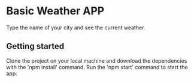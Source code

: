 # Basic Weather APP
Type the name of your city and see the current weather.

## Getting started
Clone the project on your local machine and download the dependencies with the 'npm install' command.
Run the 'npm start' command to start the app.